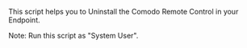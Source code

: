 This script helps you to Uninstall the Comodo Remote Control in your Endpoint.

Note:
Run this script as "System User".